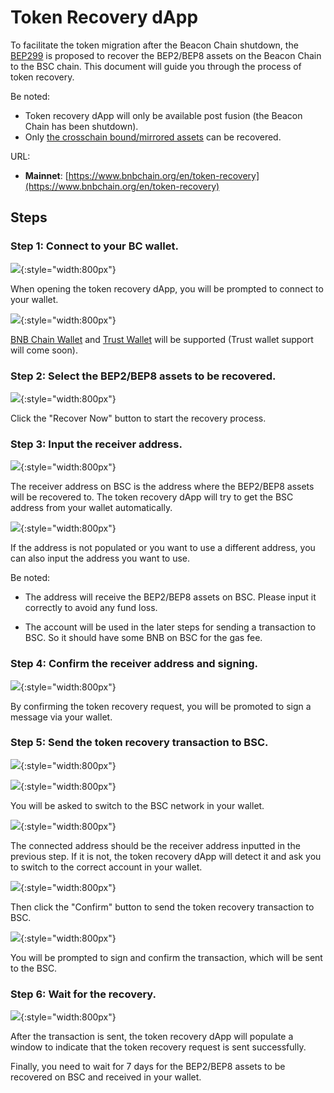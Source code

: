 # Token Recovery dApp

To facilitate the token migration after the Beacon Chain shutdown,
the [BEP299](https://github.com/bnb-chain/BEPs/blob/master/BEPs/BEP-299.md) is proposed
to recover the BEP2/BEP8 assets on the Beacon Chain to the BSC chain. This document will guide you through the process
of token recovery.

Be noted:

* Token recovery dApp will only be available post fusion (the Beacon Chain has been shutdown).
* Only [the crosschain bound/mirrored assets](../users/assets.md) can be recovered.

URL:

- **Mainnet**: [https://www.bnbchain.org/en/token-recovery](https://www.bnbchain.org/en/token-recovery)

## Steps

### Step 1: Connect to your BC wallet.

![](../../assets/bcfusion/token-recovery-1.png){:style="width:800px"}

When opening the token recovery dApp, you will be prompted to connect to your wallet.

![](../../assets/bcfusion/token-recovery-2.png){:style="width:800px"}

[BNB Chain Wallet](https://chromewebstore.google.com/detail/bnb-chain-wallet/fhbohimaelbohpjbbldcngcnapndodjp)
and [Trust Wallet](https://trustwallet.com/) will be supported (Trust wallet support will come soon).

### Step 2: Select the BEP2/BEP8 assets to be recovered.

![](../../assets/bcfusion/token-recovery-3.png){:style="width:800px"}

Click the "Recover Now" button to start the recovery process.

### Step 3: Input the receiver address.

![](../../assets/bcfusion/token-recovery-4.png){:style="width:800px"}

The receiver address on BSC is the address where the BEP2/BEP8 assets will be recovered to.
The token recovery dApp will try to get the BSC address from your wallet automatically.

![](../../assets/bcfusion/token-recovery-5.png){:style="width:800px"}

If the address is not populated or you want to use a different address, you can also input the address you want to use.

Be noted:

* The address will receive the BEP2/BEP8 assets on BSC. Please input it correctly to avoid any fund loss.

* The account will be used in the later steps for sending a transaction to BSC. So it should have some BNB on BSC for
  the gas fee.

### Step 4: Confirm the receiver address and signing.

![](../../assets/bcfusion/token-recovery-6.png){:style="width:800px"}

By confirming the token recovery request, you will be promoted to sign a message via your wallet.

### Step 5: Send the token recovery transaction to BSC.

![](../../assets/bcfusion/token-recovery-7.png){:style="width:800px"}

![](../../assets/bcfusion/token-recovery-8.png){:style="width:800px"}

You will be asked to switch to the BSC network in your wallet.

![](../../assets/bcfusion/token-recovery-mismatch-address.png){:style="width:800px"}

The connected address should be the receiver address inputted in the previous step. If it is not, the token recovery
dApp will detect it and ask you to switch to the correct account in your wallet.

![](../../assets/bcfusion/token-recovery-9.png){:style="width:800px"}

Then click the "Confirm" button to send the token recovery transaction to BSC.

![](../../assets/bcfusion/token-recovery-10.png){:style="width:800px"}

You will be prompted to sign and confirm the transaction, which will be sent to the BSC.

### Step 6: Wait for the recovery.

![](../../assets/bcfusion/token-recovery-11.png){:style="width:800px"}

After the transaction is sent, the token recovery dApp will populate a window to indicate that
the token recovery request is sent successfully.

Finally, you need to wait for 7 days for the BEP2/BEP8 assets to be recovered on BSC and received in your wallet.

